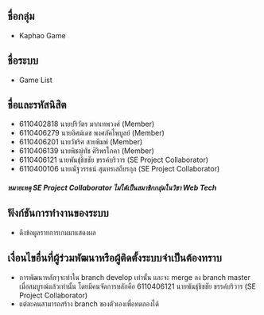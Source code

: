 ## ชื่อกลุ่ม
- Kaphao Game

## ชื่อระบบ
- Game List

## ชื่อและรหัสนิสิต
- 6110402818 นายปริวัตร มากเทพวงศ์ (Member)
- 6110406279 นายอิศม์เดช พงศภัคไพบูลย์ (Member)
- 6110406201 นายวัชริศ สายพิมพ์ (Member)
- 6110406139 นายพิชญ์ทัช ศิริพรโภคา (Member)
- 6110406121 นายพันธุ์ธิชชัย   ขรรค์บริวาร (SE Project Collaborator)
- 6110400106 นายณัฐวรรธน์  สุนทรเสถียรกุล (SE Project Collaborator)
##### หมายเหตุ SE Project Collaborator ไม่ได้เป็นสมาชิกกลุ่มในวิชา Web Tech 

## ฟังก์ชันการทำงานของระบบ
- ดึงข้อมูลรายการเกมมาแสดงผล

## เงื่อนไขอื่นที่ผู้ร่วมพัฒนาหรือผู้ติดตั้งระบบจำเป็นต้องทราบ
- การพัฒนาหลักๆจะทำใน branch develop เท่านั้น และจะ merge ลง branch master เมื่อสมบูรณ์แล้วเท่านั้น โดยมีคนจัดการหลักคือ 6110406121 นายพันธุ์ธิชชัย   ขรรค์บริวาร (SE Project Collaborator)
- แต่ละคนสามารถสร้าง branch ของตัวเองเพื่อทดลองได้

